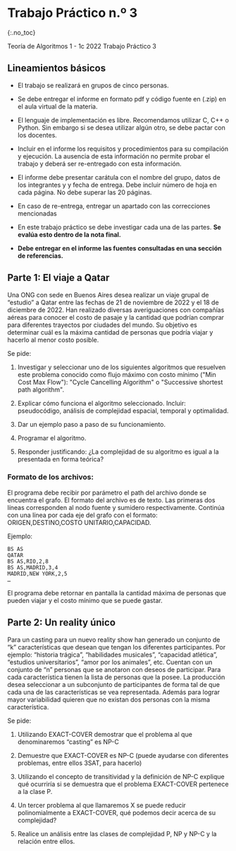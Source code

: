 Trabajo Práctico n.º 3
======================
{:.no_toc}

Teoría de Algoritmos 1 - 1c 2022
Trabajo Práctico 3

## Lineamientos básicos

- El trabajo se realizará en grupos de cinco personas.

- Se debe entregar el informe en formato pdf y código fuente en (.zip) en el aula virtual de la materia.

- El lenguaje de implementación es libre. Recomendamos utilizar C, C++ o Python. Sin embargo si se desea utilizar algún otro, se debe pactar con los docentes.

- Incluir en el informe los requisitos y procedimientos para su compilación y ejecución. La ausencia de esta información no permite probar el trabajo y deberá ser re-entregado con esta información.

- El informe debe presentar carátula con el nombre del grupo, datos de los integrantes y  y fecha de entrega. Debe incluir número de hoja en cada página. No debe superar las 20 páginas.

- En caso de re-entrega, entregar un apartado con las correcciones mencionadas

- En este trabajo práctico se debe investigar cada una de las partes. **Se evalúa esto dentro de la nota final.**

- **Debe entregar en el informe las fuentes consultadas en una sección de referencias.**

## Parte 1: El viaje a Qatar

Una ONG con sede en Buenos Aires desea realizar un viaje grupal de “estudio” a Qatar entre las fechas de 21 de noviembre de 2022 y el 18 de diciembre de 2022. Han realizado diversas averiguaciones con compañías aéreas para conocer el costo de pasaje y la cantidad que podrían comprar para diferentes trayectos por ciudades del mundo. Su objetivo es determinar cuál es la máxima cantidad de personas que podría viajar y hacerlo al menor costo posible.

Se pide:

1.  Investigar y seleccionar uno de los siguientes algoritmos que resuelven este problema conocido como flujo máximo con costo mínimo ("Min Cost Max Flow"): "Cycle Cancelling Algorithm" o "Successive shortest path algorithm".

1. Explicar cómo funciona el algoritmo seleccionado. Incluir: pseudocódigo, análisis de complejidad espacial, temporal y optimalidad.

1. Dar un ejemplo paso a paso de su funcionamiento.

1. Programar el algoritmo.

1. Responder justificando: ¿La complejidad de su algoritmo es igual a la presentada en forma teórica?

### Formato de los archivos:

El programa debe recibir por parámetro el path del archivo donde se encuentra el grafo.
El formato del archivo es de texto. Las primeras dos líneas corresponden al nodo fuente y sumidero respectivamente. Continúa con una línea por cada eje del grafo con el formato: ORIGEN,DESTINO,COSTO UNITARIO,CAPACIDAD.

Ejemplo:

	BS AS
	QATAR
	BS AS,RIO,2,8
	BS AS,MADRID,3,4
	MADRID,NEW YORK,2,5
	…

El programa debe retornar en pantalla la cantidad máxima de personas que pueden viajar y el costo mínimo que se puede gastar.


## Parte 2: Un reality único

Para un casting para un nuevo reality show han generado un conjunto de “k” características que desean que tengan los diferentes participantes. Por ejemplo: “historia trágica”, “habilidades musicales”, “capacidad atlética”, “estudios universitarios”, “amor por los animales”, etc. Cuentan con un conjunto de “n” personas que se anotaron con deseos de participar. Para cada característica tienen la lista de personas que la posee. La producción desea seleccionar a un subconjunto de participantes de forma tal de que cada una de las características se vea representada. Además para lograr mayor variabilidad quieren que no existan dos personas con la misma característica.

Se pide:

1. Utilizando EXACT-COVER demostrar que el problema al que denominaremos “casting” es NP-C

1. Demuestre que EXACT-COVER es NP-C (puede ayudarse con diferentes problemas, entre ellos 3SAT, para hacerlo) 

1. Utilizando el concepto de transitividad y la definición de NP-C explique qué ocurriría si se demuestra que el problema EXACT-COVER pertenece a la clase P.

1. Un tercer problema al que llamaremos X se puede reducir polinomialmente a EXACT-COVER, qué podemos decir acerca de su complejidad? 

1. Realice un análisis entre las clases de complejidad P, NP y NP-C y la relación entre ellos.
